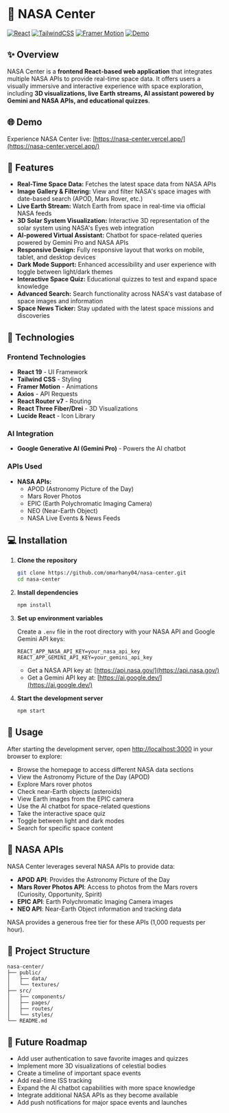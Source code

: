 # 🚀 NASA Center

[![React](https://img.shields.io/badge/React-19.0.0-blue.svg)](https://reactjs.org/)
[![TailwindCSS](https://img.shields.io/badge/Tailwind_CSS-3.4.17-38B2AC.svg)](https://tailwindcss.com/)
[![Framer Motion](https://img.shields.io/badge/Framer_Motion-12.4.10-purple.svg)](https://www.framer.com/motion/)
[![Demo](https://img.shields.io/badge/Demo-Live-brightgreen.svg)](https://nasa-center.vercel.app/)

## ✨ Overview
NASA Center is a **frontend React-based web application** that integrates multiple NASA APIs to provide real-time space data. It offers users a visually immersive and interactive experience with space exploration, including **3D visualizations, live Earth streams, AI assistant powered by Gemini and NASA APIs, and educational quizzes**.

## 🌐 Demo
Experience NASA Center live: [https://nasa-center.vercel.app/](https://nasa-center.vercel.app/)

## 🚀 Features
- **Real-Time Space Data:** Fetches the latest space data from NASA APIs
- **Image Gallery & Filtering:** View and filter NASA's space images with date-based search (APOD, Mars Rover, etc.)
- **Live Earth Stream:** Watch Earth from space in real-time via official NASA feeds
- **3D Solar System Visualization:** Interactive 3D representation of the solar system using NASA's Eyes web integration
- **AI-powered Virtual Assistant:** Chatbot for space-related queries powered by Gemini Pro and NASA APIs
- **Responsive Design:** Fully responsive layout that works on mobile, tablet, and desktop devices
- **Dark Mode Support:** Enhanced accessibility and user experience with toggle between light/dark themes
- **Interactive Space Quiz:** Educational quizzes to test and expand space knowledge
- **Advanced Search:** Search functionality across NASA's vast database of space images and information
- **Space News Ticker:** Stay updated with the latest space missions and discoveries

## 🔧 Technologies

### Frontend Technologies
- **React 19** - UI Framework
- **Tailwind CSS** - Styling
- **Framer Motion** - Animations
- **Axios** - API Requests
- **React Router v7** - Routing
- **React Three Fiber/Drei** - 3D Visualizations
- **Lucide React** - Icon Library

### AI Integration
- **Google Generative AI (Gemini Pro)** - Powers the AI chatbot

### APIs Used
- **NASA APIs:**
  - APOD (Astronomy Picture of the Day)
  - Mars Rover Photos
  - EPIC (Earth Polychromatic Imaging Camera)
  - NEO (Near-Earth Object)
  - NASA Live Events & News Feeds

## 💻 Installation

1. **Clone the repository**
   ```bash
   git clone https://github.com/omarhany04/nasa-center.git
   cd nasa-center
   ```

2. **Install dependencies**
   ```bash
   npm install
   ```

3. **Set up environment variables**
   
   Create a `.env` file in the root directory with your NASA API and Google Gemini API keys:
   ```
   REACT_APP_NASA_API_KEY=your_nasa_api_key
   REACT_APP_GEMINI_API_KEY=your_gemini_api_key
   ```
   - Get a NASA API key at: [https://api.nasa.gov/](https://api.nasa.gov/)
   - Get a Gemini API key at: [https://ai.google.dev/](https://ai.google.dev/)

4. **Start the development server**
   ```bash
   npm start
   ```

## 🚀 Usage

After starting the development server, open [http://localhost:3000](http://localhost:3000) in your browser to explore:

- Browse the homepage to access different NASA data sections
- View the Astronomy Picture of the Day (APOD)
- Explore Mars rover photos
- Check near-Earth objects (asteroids)
- View Earth images from the EPIC camera
- Use the AI chatbot for space-related questions
- Take the interactive space quiz
- Toggle between light and dark modes
- Search for specific space content

## 🌌 NASA APIs

NASA Center leverages several NASA APIs to provide data:

- **APOD API**: Provides the Astronomy Picture of the Day
- **Mars Rover Photos API**: Access to photos from the Mars rovers (Curiosity, Opportunity, Spirit)
- **EPIC API**: Earth Polychromatic Imaging Camera images
- **NEO API**: Near-Earth Object information and tracking data

NASA provides a generous free tier for these APIs (1,000 requests per hour).

## 📂 Project Structure

```
nasa-center/
├── public/              
│   ├── data/             
│   └── textures/        
├── src/
│   ├── components/       
│   ├── pages/         
│   ├── routes/           
│   └── styles/          
└── README.md            
```

## 🔮 Future Roadmap

- Add user authentication to save favorite images and quizzes
- Implement more 3D visualizations of celestial bodies
- Create a timeline of important space events
- Add real-time ISS tracking
- Expand the AI chatbot capabilities with more space knowledge
- Integrate additional NASA APIs as they become available
- Add push notifications for major space events and launches